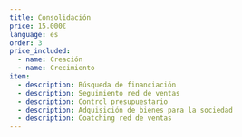 ```yaml
---
title: Consolidación
price: 15.000€
language: es
order: 3
price_included:
  - name: Creación
  - name: Crecimiento
item:
  - description: Búsqueda de financiación
  - description: Seguimiento red de ventas
  - description: Control presupuestario
  - description: Adquisición de bienes para la sociedad
  - description: Coatching red de ventas
---
```


